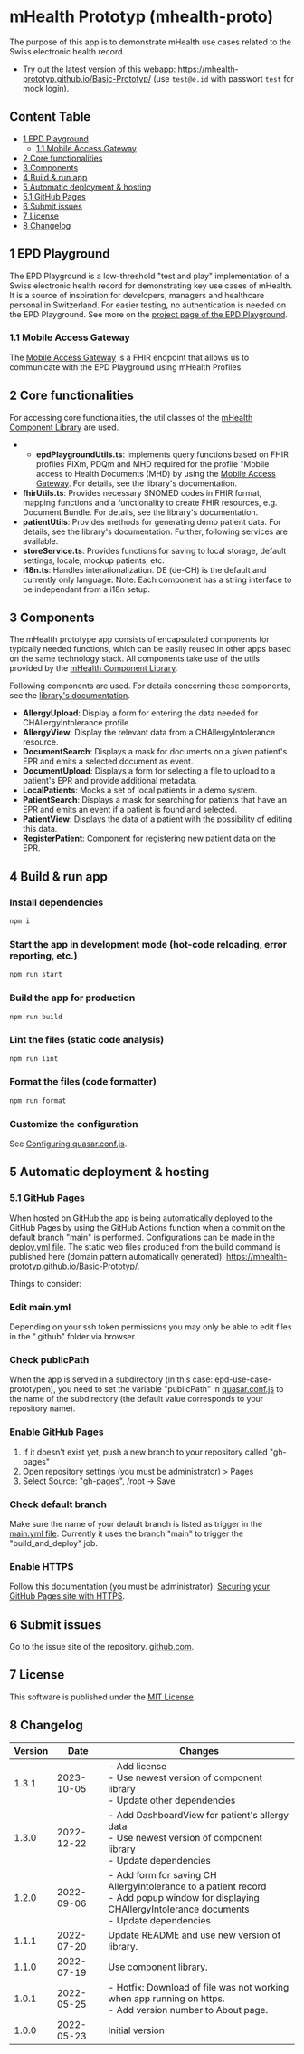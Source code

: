 # mHealth Prototyp (mhealth-proto)

The purpose of this app is to demonstrate  mHealth use cases related to the Swiss electronic health record.

- Try out the latest version of this webapp: https://mhealth-prototyp.github.io/Basic-Prototyp/ (use `test@e.id` with passwort `test` for mock login).

## Content Table

- [1 EPD Playground](#1-epd-playground)
  - [1.1 Mobile Access Gateway](#11-mobile-access-gateway)
- [2 Core functionalities](#2-core-functionalities)
- [3 Components](#3-components)
- [4 Build & run app](#4-build-run-app)
- [5 Automatic deployment & hosting](#5-automatic-deployment-hosting)
- [5.1 GitHub Pages](#51-github-pages)
- [6 Submit issues](#6-submit-issues)
- [7 License](#7-license)
- [8 Changelog](#7-changelog)

## 1 EPD Playground

The EPD Playground is a low-threshold "test and play" implementation of a Swiss electronic health record for demonstrating key use cases of mHealth. It is a source of inspiration for developers, managers and healthcare personal in Switzerland. For easier testing, no authentication is needed on the EPD Playground. See more on the [project page of the EPD Playground](https://epdplayground.ch/index.php?title=Main_Page).

### 1.1 Mobile Access Gateway

The [Mobile Access Gateway](https://epdplayground.ch/index.php?title=Mobile_Access_Gateway) is a FHIR endpoint that allows us to communicate with the EPD Playground using mHealth Profiles.

## 2 Core functionalities
For accessing core functionalities, the util classes of the [mHealth Component Library](https://github.com/mHealth-Prototyp/Basic-Components) are used.
- - **epdPlaygroundUtils.ts**: Implements query functions based on FHIR profiles PIXm, PDQm and MHD required for the profile "Mobile access to Health Documents (MHD) by using the [Mobile Access Gateway](https://epdplayground.ch/index.php?title=Mobile_Access_Gateway). For details, see the library's documentation.
- **fhirUtils.ts**: Provides necessary SNOMED codes in FHIR format, mapping functions and a functionality to create FHIR resources, e.g. Document Bundle. For details, see the library's documentation.
- **patientUtils**: Provides methods for generating demo patient data. For details, see the library's documentation.
Further, following services are available.
- **storeService.ts**: Provides functions for saving to local storage, default settings, locale, mockup patients, etc.
- **i18n.ts**: Handles interationalization. DE (de-CH) is the default and currently only language. Note: Each component has a string interface to be independant from a i18n setup.

## 3 Components
The mHealth prototype app consists of encapsulated components for typically needed functions, which can be easily reused in other apps based on the same technology stack. All components take use of the utils provided by the [mHealth Component Library](https://github.com/mHealth-Prototyp/Basic-Components#2-utils).

Following components are used. For details concerning these components, see the [library's documentation](https://github.com/mHealth-Prototyp/Basic-Components).

- **AllergyUpload**: Display a form for entering the data needed for CHAllergyIntolerance profile.
- **AllergyView**: Display the relevant data from a CHAllergyIntolerance resource.
- **DocumentSearch**: Displays a mask for documents on a given patient's EPR and emits a selected document as event.
- **DocumentUpload**: Displays a form for selecting a file to upload to a patient's EPR and provide additional metadata.
- **LocalPatients**: Mocks a set of local patients in a demo system.
- **PatientSearch**: Displays a mask for searching for patients that have an EPR and emits an event if a patient is found and selected.
- **PatientView**: Displays the data of a patient with the possibility of editing this data.
- **RegisterPatient**: Component for registering new patient data on the EPR.

## 4 Build & run app

### Install dependencies

```bash
npm i
```

### Start the app in development mode (hot-code reloading, error reporting, etc.)

```bash
npm run start
```

### Build the app for production

```bash
npm run build
```

### Lint the files (static code analysis)

```bash
npm run lint
```

### Format the files (code formatter)

```bash
npm run format
```

### Customize the configuration

See [Configuring quasar.conf.js](https://quasar.dev/quasar-cli/quasar-conf-js).

## 5 Automatic deployment & hosting

### 5.1 GitHub Pages

When hosted on GitHub the app is being automatically deployed to the GitHub Pages by using the GitHub Actions function when a commit on the default branch "main" is performed. Configurations can be made in the [deploy.yml file](https://github.com/mHealth-Prototyp/Basic-Prototyp/blob/main/.github/workflows/deploy.yml). The static web files produced from the build command is published here (domain pattern automatically generated): https://mhealth-prototyp.github.io/Basic-Prototyp/.

Things to consider:

### Edit main.yml

Depending on your ssh token permissions you may only be able to edit files in the ".github" folder via browser.

### Check publicPath

When the app is served in a subdirectory (in this case: epd-use-case-prototypen), you need to set the variable "publicPath" in [quasar.conf.js](../quasar.conf.js) to the name of the subdirectory (the default value corresponds to your repository name).

### Enable GitHub Pages

1. If it doesn't exist yet, push a new branch to your repository called "gh-pages"
2. Open repository settings (you must be administrator) > Pages
3. Select Source: "gh-pages", /root -> Save

### Check default branch

Make sure the name of your default branch is listed as trigger in the [main.yml file](../.github/workflows/main.yml). Currently it uses the branch "main" to trigger the "build_and_deploy" job.

### Enable HTTPS

Follow this documentation (you must be administrator): [Securing your GitHub Pages site with HTTPS](https://docs.github.com/en/pages/getting-started-with-github-pages/securing-your-github-pages-site-with-https).

## 6 Submit issues

Go to the issue site of the repository. [github.com](https://github.com/mHealth-Prototyp/Basic-Prototyp/issues).


## 7 License

This software is published under the [MIT License](LICENSE).

## 8 Changelog

| Version | Date       | Changes                                                                                                                                                           |
| ------- | ---------- | ----------------------------------------------------------------------------------------------------------------------------------------------------------------- |
| 1.3.1   | 2023-10-05 | - Add license<br /> - Use newest version of component library<br /> - Update other dependencies                                                                   |
| 1.3.0   | 2022-12-22 | - Add DashboardView for patient's allergy data<br /> - Use newest version of component library<br /> - Update dependencies                                        |
| 1.2.0   | 2022-09-06 | - Add form for saving CH AllergyIntolerance to a patient record<br /> - Add popup window for displaying CHAllergyIntolerance documents<br /> - Update dependencies |
| 1.1.1   | 2022-07-20 | Update README and use new version of library.                                                                                                                     |
| 1.1.0   | 2022-07-19 | Use component library.                                                                                                                                            |
| 1.0.1   | 2022-05-25 | - Hotfix: Download of file was not working when app running on https.<br /> - Add version number to About page.                                                  |
| 1.0.0   | 2022-05-23 | Initial version                                                                                                                                                   |
